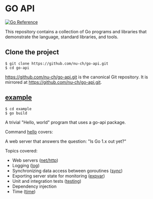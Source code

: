 # GO API

[![Go Reference](https://pkg.go.dev/badge/golang.org/x/example.svg)](https://pkg.go.dev/golang.org/x/example)

This repository contains a collection of Go programs and libraries that
demonstrate the language, standard libraries, and tools.

## Clone the project

```
$ git clone https://github.com/nu-ch/go-api.git
$ cd go-api
```
https://github.com/nu-ch/go-api.git is the canonical Git repository.
It is mirrored at https://github.com/nu-ch/go-api.git.
## [example](example/)

```
$ cd example
$ go build
```
A trivial "Hello, world" program that uses a go-api package.

Command [hello](hello/) covers:

A web server that answers the question: "Is Go 1.x out yet?"

Topics covered:

* Web servers ([net/http](//golang.org/pkg/net/http/))
* Logging ([log](//golang.org/pkg/log/))
* Synchronizing data access between goroutines ([sync](//golang.org/pkg/sync/))
* Exporting server state for monitoring ([expvar](//golang.org/pkg/expvar/))
* Unit and integration tests ([testing](//golang.org/pkg/testing/))
* Dependency injection
* Time ([time](//golang.org/pkg/time/))
